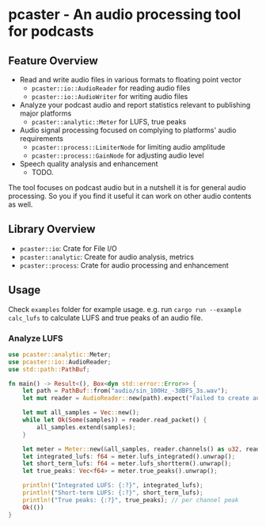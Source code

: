 # pcaster - An audio processing tool for podcasts

## Feature Overview

- Read and write audio files in various formats to floating point vector
  - `pcaster::io::AudioReader` for reading audio files
  - `pcaster::io::AudioWriter` for writing audio files
- Analyze your podcast audio and report statistics relevant to publishing major platforms
  - `pcaster::analytic::Meter` for LUFS, true peaks
- Audio signal processing focused on complying to platforms' audio requirements
  - `pcaster::process::LimiterNode` for limiting audio amplitude
  - `pcaster::process::GainNode` for adjusting audio level
- Speech quality analysis and enhancement
  - TODO.

The tool focuses on podcast audio but in a nutshell it is for general audio processing. 
So you if you find it useful it can work on other audio contents as well.

## Library Overview

- `pcaster::io`: Crate for File I/O
- `pcaster::analytic`: Create for audio analysis, metrics
- `pcaster::process`: Crate for audio processing and enhancement

## Usage

Check `examples` folder for example usage. e.g. run `cargo run --example calc_lufs` to 
calculate LUFS and true peaks of an audio file.

### Analyze LUFS

```rust
use pcaster::analytic::Meter;
use pcaster::io::AudioReader;
use std::path::PathBuf;

fn main() -> Result<(), Box<dyn std::error::Error>> {
    let path = PathBuf::from("audio/sin_100Hz_-3dBFS_3s.wav");
    let mut reader = AudioReader::new(path).expect("Failed to create audio reader");

    let mut all_samples = Vec::new();
    while let Ok(Some(samples)) = reader.read_packet() {
        all_samples.extend(samples);
    }

    let meter = Meter::new(&all_samples, reader.channels() as u32, reader.sample_rate());
    let integrated_lufs: f64 = meter.lufs_integrated().unwrap();
    let short_term_lufs: f64 = meter.lufs_shortterm().unwrap();
    let true_peaks: Vec<f64> = meter.true_peaks().unwrap();

    println!("Integrated LUFS: {:?}", integrated_lufs);
    println!("Short-term LUFS: {:?}", short_term_lufs);
    println!("True peaks: {:?}", true_peaks); // per channel peak
    Ok(())
}
```